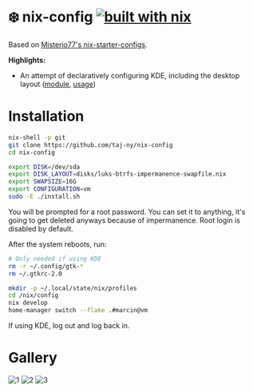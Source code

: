 # ❄️ nix-config [![built with nix](https://img.shields.io/static/v1?logo=nixos&logoColor=white&label=&message=Built%20with%20Nix&color=41439a)](https://builtwithnix.org)

Based on [Misterio77's nix-starter-configs](https://github.com/Misterio77/nix-starter-configs).


**Highlights:**
- An attempt of declaratively configuring KDE, including the desktop layout ([module](modules/home-manager/kde.nix), [usage](home/marcin/common/optional/desktop/kde.nix))

# Installation
```bash
nix-shell -p git
git clone https://github.com/taj-ny/nix-config
cd nix-config

export DISK=/dev/sda
export DISK_LAYOUT=disks/luks-btrfs-impermanence-swapfile.nix
export SWAPSIZE=16G
export CONFIGURATION=vm
sudo -E ./install.sh
```
You will be prompted for a root password. You can set it to anything, it's going to get deleted anyways because of impermanence. Root login is disabled by default.

After the system reboots, run:
```bash
# Only needed if using KDE
rm -r ~/.config/gtk-*
rm ~/.gtkrc-2.0

mkdir -p ~/.local/state/nix/profiles
cd /nix/config
nix develop
home-manager switch --flake .#marcin@vm
```

If using KDE, log out and log back in.

# Gallery
![1](https://github.com/taj-ny/nix-config/assets/79316397/a74c6177-7abd-4df6-b882-ad19efe27f81)
![2](https://github.com/taj-ny/nix-config/assets/79316397/39bc1719-1aa0-4a2c-90aa-bca3eebc9c13)
![3](https://github.com/taj-ny/nix-config/assets/79316397/e97ab5cf-6d37-434e-8ae8-bfbdc69c534f)
